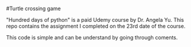 #Turtle crossing game

"Hundred days of python" is a paid Udemy course by Dr. Angela Yu. This repo contains the assignment I completed on the 23rd date of the course.

This code is simple and can be understand by going through coments. 
